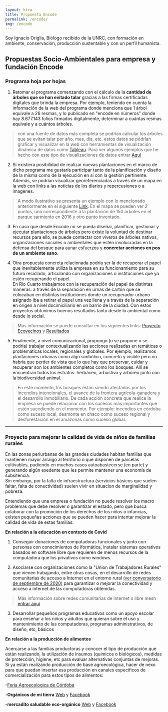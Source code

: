 ```yaml
---
layout: kira
title: Propuesta Encode
permalink: /encode/
img: /encode
---
```


Soy Ignacio Origlia, Biólogo recibido de la UNRC, con formación en ambiente, conservación, producción sustentable y con un perfil humanista.

## Propuestas Socio-Ambientales para empresa y fundación Encode



### Programa hoja por hojas

1) Retomar el programa comenzando con el cálculo de la __cantidad de árboles que se han evitado talar__ gracias a las firmas certificadas digitales que brinda la empresa. Por ejemplo, teniendo en cuenta la información de la web del programa donde menciona que 1 árbol equivale a 26 resmas, y lo publicado en "encode en números" donde hay 8.677.143 folios firmados digitalmente, determinar a cuántas resmas equivale y a cuántos árboles.  

> con una fuente de datos más completa se podrían calcular los árboles que se evitan talar por año, mes, dia, etc.
estos datos se pódrían graficar y visualizar en la web con herramientas de visualización dinámica de datos como [Tableau]( https://www.tableau.com/). Para ver algunos ejemplos que he hecho con este tipo de visualizaciones de datos entrar [Aquí](https://respeto.org.ar/fondo_de_ahorros/)  

2) Si existiera posibilidad de realizar nuevas plantaciones en el marco de dicho programa me gustaría participar tanto de la planificación y diseño de la misma como de la ejecución en sí con la gestión pertinente. Además, se podrían visualizar georeferenciadas a través de un mapa en la web con links a las noticias de los diarios y repercusiones o a imagenes.

> A modo ilustrativo se presenta un ejemplo con lo mencionado anteriormente en el siguiente [Link](https://contaminantesambientales.ar/mapa2.html). En el mapa se pueden ver 2 puntos, uno correspondiente a la plantación de 150 árboles en el parque sarmiento en 2016 y otro punto inventado.

3) En caso que desde Encode no se pueda diseñar, planificar, gestionar y ejecutar plantaciones de árboles pero existe la voluntad de destinar recursos para ello, se puede contactar con viveros de árboles nativos, organizaciones sociales o ambientales que estén involucradas en la defensa del bosque para aunar esfuerzos y __concretar acciones en pos de un ambiente sano__.

4) Otra propuesta concreta relacionada podría ser la de recuperar el papel que inevitablemente utiliza la empresa en su funcionamiento para su futuro reciclado, articulando con organizaciones o instituciones que ya estén recuperando el papel.  
En Río Cuarto trabajamos con la recuperación del papel de distintas maneras: a través de la separación en urnas de cartón que se colocaban en distintas instituciones donde un recuperador urbano asignado iba a retirar el papel una vez llena y a través de la separación en origen a nivel docimiciliario en un barrio de la ciudad. Con estos proyectos obtuvimos buenos resultados tanto desde lo ambiental como desde lo social.

> Más información se puede consultar en los siguientes links: [Proyecto Ecovecinos](https://respeto.org.ar/ecovecinos/proyecto/) y [Resultados](https://respeto.org.ar/ecovecinos/resultados/)

5) Finalmente, a nivel comunicacional, propongo (o se propone o se podria) trabajar contextualizando las acciones realizadas en temáticas o problemáticas locales, regionales y globales. Por ejemplo, realizamos plantaciones urbanas como algo simbólico, concreto y visible pero no habría que perder de vista que lo que hay que preservar, cuidar y recuperar son los ambientes completos como los bosques. Allí se encuentran todos los estratos: herbáceo, arbustivo y arbóreo junto con la biodiversidad animal.

> En este momento, los bosques están siendo afectados por los incendios intencionales, el avance de la frontera agrícola-ganadera y el desarrollo inmobiliario. De cada acción concreta que realice la empresa se puede relacionar con los sucesos más importantes que estén sucediendo en el momento. Por ejemplo: incendios en córdoba como suceso local, desmonte en chaco como suceso regional y desforestación en el amazonas como suceso global.

---

### Proyecto para mejorar la calidad de vida de niños de familias rurales  

En las zonas periurbanas de las grandes ciudades habitan familias que mantienen mayor arraigo al territorio o que disponen de parcelas cultivables, pudiendo en muchos casos autoabastecerse (en parte) y generando algún exedente que les permite mantener una economía de subsitencia.  
Sin embargo, por la falta de infraestructura (servicios básicos que suelen faltar, falta de conectividad) suelen vivir en situacion de marginalidad y pobreza.

Entendiendo que una empresa o fundación no puede resolver los macro problemas que debe resolver o garantizar el estado, pero que busca colaborar con la promoción de los derechos de los niños o infancias, existen pequeñas acciones que se pueden hacer para intentar mejorar la calidad de vida de estas familias:

__En relación a la educación en contexto de Covid__  

1) Conseguir donaciones de computadoras funcionales y junto con personas con conocimientos de iformática, instalar sistemas operativos basados en software libre que requieren de menos recursos de la computadora que los privativos como windows.

2) Asociarse con organizaciones como la "Union de Trabajadores Rurales" que vienen trabajando, entre otras cosas, en el desarrollo de redes comunitarias de acceso a Internet en el entorno rural [(ver conversatorio de septiembre de 2020)](https://youtu.be/jJPO9pyI3Ic?t=3209) para garantizar o mejorar la conectividad y acceso a internet de las computadoras obtenidas.

>  Más información sobre redes comunitarias de internet o libre mesh [entrar aquí](https://redaccionrosario.com/2020/08/31/fierros-para-el-pueblo/)

3) Desarrollar pequeños programas educativos como un apoyo escolar para enseñar a los niños y adultos que quieran sobre el uso y mantenimiento de las computadoras, programas administrativos, de diseño, etc, básicos

__En relación a la producción de alimentos__  

Acercarse a las familias productoras y conocer el tipo de producción que están realizando, la utilización de insumos (químicos o biológicos), medidas de protección, higiene, etc para evaluar alternativas conjuntas de mejoras.  
Si ya están realizando producción de base agroecológica, hacer de nexo para que puedan insertar esa producción en canales específicos de comercialización para estos tipos de alimentos:

-[Feria Agroecologica de Córdoba](https://web.facebook.com/FeriaAgroecologicaCordoba)

-__Orgánicos de mi tierra__ [Web](https://www.organicosdemitierra.com/) y [Facebook](https://web.facebook.com/organicosdemitierra/)

-__mercadito saludable eco-orgánico__ [Web](https://www.almacendeorganicos.com/) y [Facebook](https://web.facebook.com/elmercaditosaludable)
